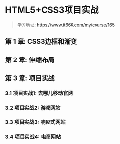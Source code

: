 # HTML5+CSS3项目实战

> 学习地址: https://www.it666.com/my/course/165

## 第 1 章: CSS3边框和渐变



## 第 2 章: 伸缩布局



## 第 3 章: 项目实战

### 3.1 项目实战1: 去哪儿移动官网



### 3.2 项目实战2: 游戏网站



### 3.3 项目实战3: 响应式网站



### 3.4 项目实战4: 电商网站